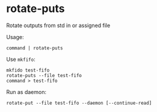 # rotate-puts

Rotate outputs from std in or assigned file

Usage:

```shell
command | rotate-puts
```

Use `mkfifo`:

```shell
mkfido test-fifo
rotate-puts --file test-fifo
command > test-fifo
```

Run as daemon:

```shell
rotate-put --file test-fifo --daemon [--continue-read]
```

